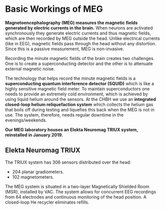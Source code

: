 # Basic Workings of MEG

<b>Magnetoencephalography (MEG) measures the magnetic fields generated by electric currents in the brain.</b> When neurons are activated synchronously they generate electric currents and thus magnetic fields, which are then recorded by MEG outside the head. Unlike electrical currents (like in EEG), magnetic fields pass through the head without any distortion. Since this is a passive measurement, MEG is non-invasive.

Recording the minute magnetic fields of the brain creates two challenges. One is to create a superconducting detector and the other is to attenuate external magnetic noise.

The technology that helps record the minute magnetic fields is a <b>superconducting quantum interference detector (SQUID)</b> which is like a highly sensitive magnetic field meter. To maintain superconductors one needs to provide an extremely cold environment, which is achieved by using liquid helium around the sensors. At the CHBH we use an <b>integrated closed-loop helium reliquefaction system</b> which collects the helium gas that boils off during testing and liquefies this back when the MEG is not in use. The system, therefore, needs regular downtime in the evenings/weekends.

<b>Our MEG laboratory houses an Elekta Neuromag TRIUX system, reinstalled in January 2019.</b>

## Elekta Neuromag TRIUX

The TRIUX system has 306 sensors distributed over the head:

- 204 planar gradiometers.
- 102 magnetometers.

The MEG system is situated in a two-layer Magnetically Shielded Room (MSR), installed by VAC. The system allows for concurrent EEG recordings from 64 electrodes and continuous monitoring of the head position.
A closed-loop He recycler eliminates refills.
